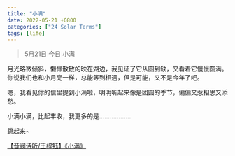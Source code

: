 ```yaml
---
title: "小满"
date: 2022-05-21 +0800
categories: ["24 Solar Terms"]
tags: [life]
---
```


> 5月21日 今日 小满

月光略微倾斜，懒懒散散的映在湖边，我见证了它从圆到缺，又看着它慢慢圆满。你说我们也和小月亮一样，总能等到相遇，但是可能，又不是今年了吧。

嗯，我看见你的信里提到小满啦，明明听起来像是团圆的季节，偏偏又惹相思又添愁。

小满小满，比起丰收，我更多的是………………

跳起来~

<a href="https://www.bilibili.com/video/BV1Xt411F7tn/">【音阙诗听/王梓钰】《小满》</a>
